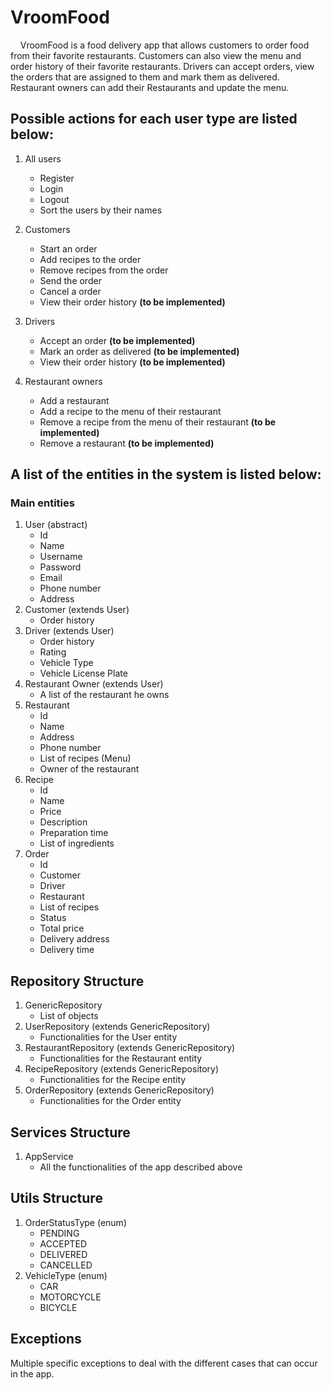 # VroomFood

&nbsp;&nbsp;&nbsp;&nbsp;VroomFood is a food delivery app that allows customers to order food from their favorite restaurants. Customers can also 
view the menu and order history of their favorite restaurants. Drivers can accept orders, view the orders that are assigned 
to them and mark them as delivered. Restaurant owners can add their Restaurants and update the menu.

## Possible actions for each user type are listed below:
1. All users
   * Register
   * Login
   * Logout
   * Sort the users by their names
   
2. Customers
   * Start an order
   * Add recipes to the order
   * Remove recipes from the order
   * Send the order
   * Cancel a order
   * View their order history **(to be implemented)**
3. Drivers
   * Accept an order **(to be implemented)**
   * Mark an order as delivered **(to be implemented)**
   * View their order history **(to be implemented)**
4. Restaurant owners
   * Add a restaurant
   * Add a recipe to the menu of their restaurant
   * Remove a recipe from the menu of their restaurant **(to be implemented)**
   * Remove a restaurant **(to be implemented)**


## A list of the entities in the system is listed below:
### Main entities
1. User (abstract)
   * Id
   * Name
   * Username
   * Password
   * Email
   * Phone number
   * Address
2. Customer (extends User)
   * Order history
3. Driver (extends User)
    * Order history
    * Rating
    * Vehicle Type
    * Vehicle License Plate
4. Restaurant Owner (extends User)
    * A list of the restaurant he owns
5. Restaurant
    * Id
    * Name
    * Address
    * Phone number
    * List of recipes (Menu)
    * Owner of the restaurant
6. Recipe
    * Id
    * Name
    * Price
    * Description
    * Preparation time
    * List of ingredients
7. Order
   * Id
   * Customer
   * Driver
   * Restaurant
   * List of recipes
   * Status
   * Total price
   * Delivery address
   * Delivery time

## Repository Structure
1. GenericRepository
   * List of objects
2. UserRepository (extends GenericRepository)
   * Functionalities for the User entity
3. RestaurantRepository (extends GenericRepository)
   * Functionalities for the Restaurant entity
4. RecipeRepository (extends GenericRepository)
    * Functionalities for the Recipe entity
5. OrderRepository (extends GenericRepository)
    * Functionalities for the Order entity

## Services Structure
1. AppService
   * All the functionalities of the app described above
## Utils Structure
1. OrderStatusType (enum)
   * PENDING
   * ACCEPTED
   * DELIVERED
   * CANCELLED
2. VehicleType (enum)
    * CAR
    * MOTORCYCLE
    * BICYCLE

## Exceptions
Multiple specific exceptions to deal with the different cases that can occur in the app.
   



